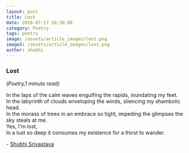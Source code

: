 ```yaml
---
layout: post
title: Lost
date: 2016-07-17 20:30:00
category: Poetry
tags: poetry
image: /assets/article_images/lost.png
image2: /assets/article_images/lost.png
author: shubhi
---
```

<h3>Lost</h3>
(<i>Poetry,1 minute read</i>)
<p>In the laps of the calm waves engulfing the rapids, inundating my feet.<br />
In the labyrinth of clouds enveloping the winds, silencing my shambolic head.&nbsp;<br />
In the morass of trees in an embrace so tight, impeding the glimpses the sky steals at me.<br />
Yes, I&#39;m lost,<br />
In a lust so deep it consumes my existence for a thirst to wander.</p>

<p>-&nbsp;<a href="https://www.facebook.com/profile.php?id=100004731557281">Shubhi Srivastava</a></p>
